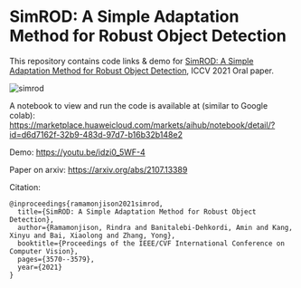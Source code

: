 # SimROD: A Simple Adaptation Method for Robust Object Detection
This repository contains code links & demo for [SimROD: A Simple Adaptation Method for Robust Object Detection](https://arxiv.org/abs/2107.13389), ICCV 2021 Oral paper.


![simrod](https://user-images.githubusercontent.com/38634796/131594149-defb3468-f618-4b8b-a24c-7a709f4e1e47.png)


A notebook to view and run the code is available at (similar to Google colab): <br />
https://marketplace.huaweicloud.com/markets/aihub/notebook/detail/?id=d6d7162f-32b9-483d-97d7-b16b32b148e2

Demo: https://youtu.be/idzi0_5WF-4

Paper on arxiv: https://arxiv.org/abs/2107.13389

Citation:
```
@inproceedings{ramamonjison2021simrod,
  title={SimROD: A Simple Adaptation Method for Robust Object Detection},
  author={Ramamonjison, Rindra and Banitalebi-Dehkordi, Amin and Kang, Xinyu and Bai, Xiaolong and Zhang, Yong},
  booktitle={Proceedings of the IEEE/CVF International Conference on Computer Vision},
  pages={3570--3579},
  year={2021}
}
```
